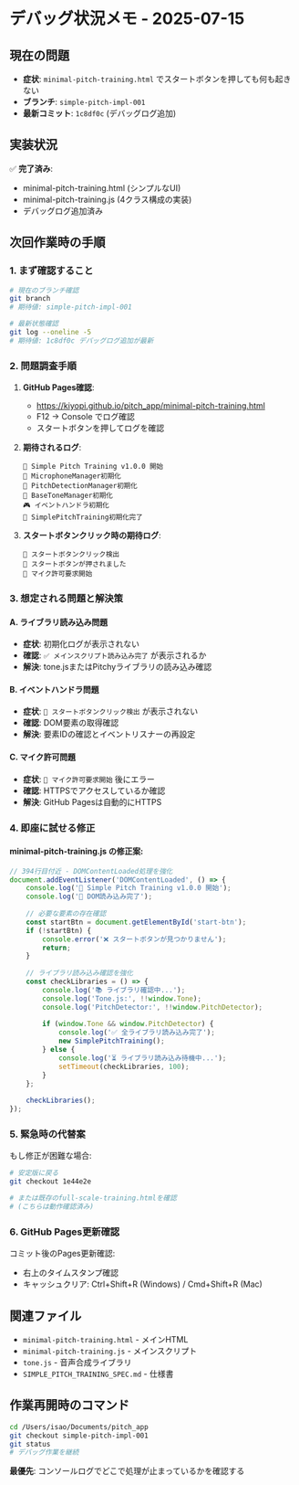 # デバッグ状況メモ - 2025-07-15

## 現在の問題
- **症状**: `minimal-pitch-training.html` でスタートボタンを押しても何も起きない
- **ブランチ**: `simple-pitch-impl-001`
- **最新コミット**: `1c8df0c` (デバッグログ追加)

## 実装状況
✅ **完了済み**:
- minimal-pitch-training.html (シンプルなUI)
- minimal-pitch-training.js (4クラス構成の実装)
- デバッグログ追加済み

## 次回作業時の手順

### 1. まず確認すること
```bash
# 現在のブランチ確認
git branch
# 期待値: simple-pitch-impl-001

# 最新状態確認
git log --oneline -5
# 期待値: 1c8df0c デバッグログ追加が最新
```

### 2. 問題調査手順
1. **GitHub Pages確認**:
   - https://kiyopi.github.io/pitch_app/minimal-pitch-training.html
   - F12 → Console でログ確認
   - スタートボタンを押してログを確認

2. **期待されるログ**:
   ```
   🎵 Simple Pitch Training v1.0.0 開始
   🎤 MicrophoneManager初期化
   🎵 PitchDetectionManager初期化
   🎲 BaseToneManager初期化
   🎮 イベントハンドラ初期化
   🎵 SimplePitchTraining初期化完了
   ```

3. **スタートボタンクリック時の期待ログ**:
   ```
   🎹 スタートボタンクリック検出
   🎹 スタートボタンが押されました
   🎤 マイク許可要求開始
   ```

### 3. 想定される問題と解決策

#### A. ライブラリ読み込み問題
- **症状**: 初期化ログが表示されない
- **確認**: `✅ メインスクリプト読み込み完了` が表示されるか
- **解決**: tone.jsまたはPitchyライブラリの読み込み確認

#### B. イベントハンドラ問題
- **症状**: `🎹 スタートボタンクリック検出` が表示されない
- **確認**: DOM要素の取得確認
- **解決**: 要素IDの確認とイベントリスナーの再設定

#### C. マイク許可問題
- **症状**: `🎤 マイク許可要求開始` 後にエラー
- **確認**: HTTPSでアクセスしているか確認
- **解決**: GitHub Pagesは自動的にHTTPS

### 4. 即座に試せる修正

#### minimal-pitch-training.js の修正案:
```javascript
// 394行目付近 - DOMContentLoaded処理を強化
document.addEventListener('DOMContentLoaded', () => {
    console.log('🎵 Simple Pitch Training v1.0.0 開始');
    console.log('📱 DOM読み込み完了');
    
    // 必要な要素の存在確認
    const startBtn = document.getElementById('start-btn');
    if (!startBtn) {
        console.error('❌ スタートボタンが見つかりません');
        return;
    }
    
    // ライブラリ読み込み確認を強化
    const checkLibraries = () => {
        console.log('📚 ライブラリ確認中...');
        console.log('Tone.js:', !!window.Tone);
        console.log('PitchDetector:', !!window.PitchDetector);
        
        if (window.Tone && window.PitchDetector) {
            console.log('✅ 全ライブラリ読み込み完了');
            new SimplePitchTraining();
        } else {
            console.log('⏳ ライブラリ読み込み待機中...');
            setTimeout(checkLibraries, 100);
        }
    };
    
    checkLibraries();
});
```

### 5. 緊急時の代替案

もし修正が困難な場合:
```bash
# 安定版に戻る
git checkout 1e44e2e

# または既存のfull-scale-training.htmlを確認
# (こちらは動作確認済み)
```

### 6. GitHub Pages更新確認

コミット後のPages更新確認:
- 右上のタイムスタンプ確認
- キャッシュクリア: Ctrl+Shift+R (Windows) / Cmd+Shift+R (Mac)

## 関連ファイル
- `minimal-pitch-training.html` - メインHTML
- `minimal-pitch-training.js` - メインスクリプト
- `tone.js` - 音声合成ライブラリ
- `SIMPLE_PITCH_TRAINING_SPEC.md` - 仕様書

## 作業再開時のコマンド
```bash
cd /Users/isao/Documents/pitch_app
git checkout simple-pitch-impl-001
git status
# デバッグ作業を継続
```

**最優先**: コンソールログでどこで処理が止まっているかを確認する